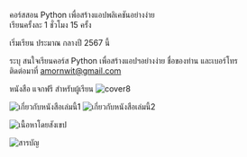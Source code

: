 คอร์สสอน Python เพื่อสร้างแอปพลิเคชันอย่างง่าย    
เรียนครั้งละ 1 ชั่วโมง 15 ครั้ง   
    
เริ่มเรียน ประมาณ กลางปี 2567 นี้     
   
ระบุ สนใจเรียนคอร์ส Python เพื่อสร้างแอปฯอย่างง่าย ชื่อของท่าน และเบอร์โทร    
ติดต่อมาที่ amornwit@gmail.com    


หนังสือ แจกฟรี สำหรับผู้เรียน
![cover8](https://github.com/prakayrat/PythonicAdventure/assets/51775195/e0af96a6-fbb7-4806-830a-5ad08d80755a)

![เกี่ยวกับหนังสือเล่มนี้1](https://github.com/prakayrat/PythonicAdventure/assets/51775195/6f31b416-8af1-4e74-9153-649d14b1f80c)
![เกี่ยวกับหนังสือเล่มนี้2](https://github.com/prakayrat/PythonicAdventure/assets/51775195/f52ad65c-a64b-44cb-8f12-63dfc2fea00f)

![เนื้อหาโดยสังเขป](https://github.com/prakayrat/PythonicAdventure/assets/51775195/d4db3b84-fbb7-48d6-9d1c-7fbb20b23fc4)

![สารบัญ](https://github.com/prakayrat/PythonicAdventure/assets/51775195/9d9dff51-24ca-414f-88b1-6a9c1b0521e7)
